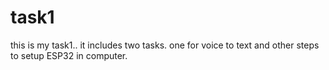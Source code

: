 # task1
this is my task1..
it includes two tasks. one for voice to text and other steps to setup ESP32 in computer.
